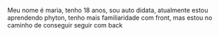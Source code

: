 <c> Meu nome é maria, tenho 18 anos, sou auto didata, atualmente estou aprendendo phyton, tenho mais familiaridade com front, mas estou no caminho de conseguir seguir com back
